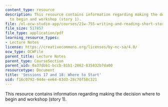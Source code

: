 ```yaml
---
content_type: resource
description: This resource contains information regarding making the decision where
  to begin and workshop (story 1).
file: /ol-ocw-studio-app/courses/21w-755-writing-and-reading-short-stories-spring-2012/f16c0792944eee6483d328c70f58c321_MIT21W_755S12_ses1718.pdf
file_size: 517857
file_type: application/pdf
learning_resource_types:
- Lecture Notes
license: https://creativecommons.org/licenses/by-nc-sa/4.0/
ocw_type: OCWFile
parent_title: Lecture Notes
parent_type: CourseSection
parent_uid: 0a37dbb1-bccb-81b1-2862-835832b7da00
resourcetype: Document
title: 'Sessions 17 and 18: Where to Start'
uid: f16c0792-944e-ee64-83d3-28c70f58c321
---
```

This resource contains information regarding making the decision where to begin and workshop (story 1).